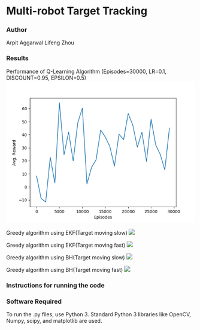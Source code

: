 # Multi-robot Target Tracking


### Author
Arpit Aggarwal
Lifeng Zhou


### Results

Performance of Q-Learning Algorithm (Episodes=30000, LR=0.1, DISCOUNT=0.95, EPSILON=0.5)
![](outputs/qlearning_reward.png)

Greedy algorithm using EKF(Target moving slow)
![](https://j.gifs.com/L7yk4X.gif)

Greedy algorithm using EKF(Target moving fast)
![](https://j.gifs.com/QnEp90.gif)

Greedy algorithm using BH(Target moving slow)
![](https://j.gifs.com/ZYQQOv.gif)

Greedy algorithm using BH(Target moving fast)
![](https://j.gifs.com/3QDDRr.gif)


### Instructions for running the code


### Software Required
To run the .py files, use Python 3. Standard Python 3 libraries like OpenCV, Numpy, scipy, and matplotlib are used.
